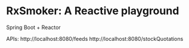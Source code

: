 # RxSmoker: A Reactive playground

Spring Boot + Reactor

APIs:
http://localhost:8080/feeds
http://localhost:8080/stockQuotations
